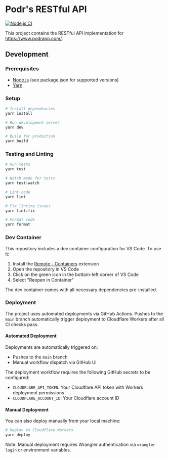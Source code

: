 # Podr's RESTful API

[![Node.js CI](https://github.com/cascadiacollections/podr-service/actions/workflows/node.js.yml/badge.svg)](https://github.com/cascadiacollections/podr-service/actions/workflows/node.js.yml)

This project contains the RESTful API implementation for https://www.podrapp.com/.

## Development

### Prerequisites

- [Node.js](https://nodejs.org/) (see package.json for supported versions)
- [Yarn](https://yarnpkg.com/)

### Setup

```bash
# Install dependencies
yarn install

# Run development server
yarn dev

# Build for production
yarn build
```

### Testing and Linting

```bash
# Run tests
yarn test

# Watch mode for tests
yarn test:watch

# Lint code
yarn lint

# Fix linting issues
yarn lint:fix

# Format code
yarn format
```

### Dev Container

This repository includes a dev container configuration for VS Code. To use it:

1. Install the [Remote - Containers](https://marketplace.visualstudio.com/items?itemName=ms-vscode-remote.remote-containers) extension
2. Open the repository in VS Code
3. Click on the green icon in the bottom-left corner of VS Code
4. Select "Reopen in Container"

The dev container comes with all necessary dependencies pre-installed.

### Deployment

The project uses automated deployments via GitHub Actions. Pushes to the `main` branch automatically trigger deployment to Cloudflare Workers after all CI checks pass.

#### Automated Deployment

Deployments are automatically triggered on:

- Pushes to the `main` branch
- Manual workflow dispatch via GitHub UI

The deployment workflow requires the following GitHub secrets to be configured:

- `CLOUDFLARE_API_TOKEN`: Your Cloudflare API token with Workers deployment permissions
- `CLOUDFLARE_ACCOUNT_ID`: Your Cloudflare account ID

#### Manual Deployment

You can also deploy manually from your local machine:

```bash
# Deploy to Cloudflare Workers
yarn deploy
```

Note: Manual deployment requires Wrangler authentication via `wrangler login` or environment variables.
